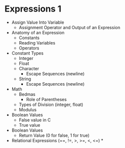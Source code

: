 # Expressions 1

* Assign Value Into Variable
    * Assignment Operator and Output of an Expression
* Anatomy of an Expression
    * Constants
    * Reading Variables
    * Operators
* Constant Types
    * Integer
    * Float
    * Character
        * Escape Sequences (newline)
    * String
        * Escape Sequences (newline)
* Math
    * Bedmas
        * Role of Parentheses
    * Types of Division (integer, float)
    * Modulus
* Boolean Values
    * False value in C
    * True value
* Boolean Values
    * Return Value (0 for false, 1 for true)
* Relational Expressions (==, !=, >, >=, <, <=)
    * 
